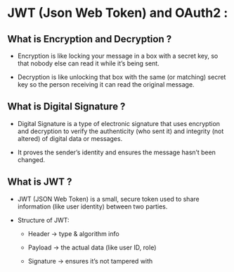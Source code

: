 
# JWT (Json Web Token) and OAuth2 :


## What is Encryption and Decryption ? 

- Encryption is like locking your message in a box with a secret key, so that nobody else can read it while it’s being sent.

- Decryption is like unlocking that box with the same (or matching) secret key so the person receiving it can read the original message.


## What is Digital Signature ?
- Digital Signature is a type of electronic signature that uses encryption and decryption to verify the authenticity (who sent it) and integrity (not altered) of digital data or messages.

- It proves the sender’s identity and ensures the message hasn’t been changed.


## What is JWT ?
- JWT (JSON Web Token) is a small, secure token used to share information (like user identity) between two parties.

- Structure of JWT:

    - Header → type & algorithm info

    - Payload → the actual data (like user ID, role)

    - Signature → ensures it’s not tampered with
